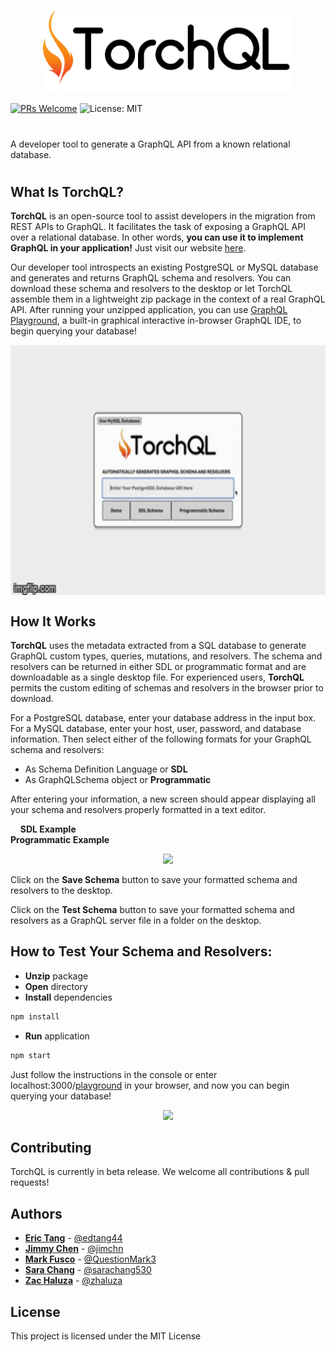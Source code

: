 <p align="center">
  <img width="400" src="./torchql-head.png?raw=true">
</p>

[![PRs Welcome](https://img.shields.io/badge/PRs-welcome-brightgreen.svg)](https://github.com/team-reactype/ReacType/pulls)
![License: MIT](https://img.shields.io/badge/License-MIT-yellow.svg)

#

A developer tool to generate a GraphQL API from a known relational database.

#

## What Is TorchQL?

**TorchQL** is an open-source tool to assist developers in the migration from REST APIs to GraphQL.
It facilitates the task of exposing a GraphQL API over a relational database. In other words, **you
can use it to implement GraphQL in your application!** Just visit our website
[here](https://www.torchql.dev/).

Our developer tool introspects an existing PostgreSQL or MySQL database and generates and returns
GraphQL schema and resolvers. You can download these schema and resolvers to the desktop or let
TorchQL assemble them in a lightweight zip package in the context of a real GraphQL API. After
running your unzipped application, you can use
<a href="https://github.com/prisma-labs/graphql-playground">GraphQL Playground</a>, a built-in
graphical interactive in-browser GraphQL IDE, to begin querying your database!

<p align="center">
<img src="./torchql.gif" align="center" height="400">
</p>

## How It Works

**TorchQL** uses the metadata extracted from a SQL database to generate GraphQL custom types,
queries, mutations, and resolvers. The schema and resolvers can be returned in either SDL or
programmatic format and are downloadable as a single desktop file. For experienced users,
**TorchQL** permits the custom editing of schemas and resolvers in the browser prior to download.

For a PostgreSQL database, enter your database address in the input box. For a MySQL database, enter
your host, user, password, and database information. Then select either of the following formats for
your GraphQL schema and resolvers:

- As Schema Definition Language or **SDL**
- As GraphQLSchema object or **Programmatic**

After entering your information, a new screen should appear displaying all your schema and resolvers
properly formatted in a text editor.

&nbsp; &nbsp; <strong>SDL Example</strong>&nbsp; &nbsp; &nbsp; &nbsp; &nbsp; &nbsp; &nbsp; &nbsp;
&nbsp; &nbsp; &nbsp; &nbsp; &nbsp; &nbsp; &nbsp; &nbsp; &nbsp; &nbsp; &nbsp; &nbsp; &nbsp; &nbsp;
&nbsp; &nbsp; &nbsp; &nbsp; &nbsp; &nbsp; &nbsp; &nbsp; &nbsp; &nbsp; &nbsp; &nbsp; &nbsp; &nbsp;
&nbsp; &nbsp; &nbsp; &nbsp; &nbsp; &nbsp; &nbsp; <strong>Programmatic Example</strong>

<p align="center">
<img src="https://github.com/oslabs-beta/TorchQL/blob/dev/assets/screenshot_side-by-side.png?raw=true" height="400" display=block margin=auto>
</p>

Click on the **Save Schema** button to save your formatted schema and resolvers to the desktop.

Click on the **Test Schema** button to save your formatted schema and resolvers as a GraphQL server
file in a folder on the desktop.

## How to Test Your Schema and Resolvers:

- **Unzip** package
- **Open** directory
- **Install** dependencies

```bash
npm install
```

- **Run** application

```bash
npm start
```

Just follow the instructions in the console or enter
localhost:3000/<a href="https://github.com/prisma-labs/graphql-playground">playground</a> in your
browser, and now you can begin querying your database!

<p align="center">
<img src="./demo2.gif" width="600" display=block margin=auto>
</p>

## Contributing

TorchQL is currently in beta release. We welcome all contributions & pull requests!

## Authors

- **[Eric Tang](https://www.linkedin.com/in/erictang44)** - [@edtang44](https://github.com/edtang44)
- **[Jimmy Chen](https://www.linkedin.com/in/jimchn/)** - [@jimchn](https://github.com/jimchn)
- **[Mark Fusco](https://www.linkedin.com/in/marklfusco/)** -
  [@QuestionMark3](https://github.com/QuestionMark3)
- **[Sara Chang](https://www.linkedin.com/in/sara-chang/)** -
  [@sarachang530](https://github.com/sarachang530)
- **[Zac Haluza](https://haluza.dev)** - [@zhaluza](https://github.com/zhaluza)

## License

This project is licensed under the MIT License
